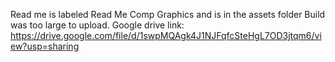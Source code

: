 Read me is labeled Read Me Comp Graphics and is in the assets folder
Build was too large to upload. Google drive link: https://drive.google.com/file/d/1swpMQAgk4J1NJFqfcSteHgL7OD3jtqm6/view?usp=sharing
